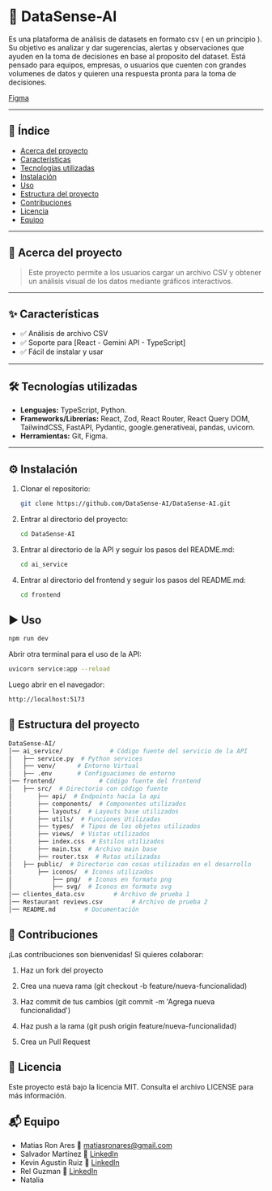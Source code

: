 # 📌 DataSense-AI

Es una plataforma de análisis de datasets en formato csv ( en un principio ). Su objetivo es analizar y dar sugerencias, alertas y observaciones que ayuden en la toma de decisiones en base al proposito del dataset.
Está pensado para equipos, empresas, o usuarios que cuenten con grandes volumenes de datos y quieren una respuesta pronta para la toma de decisiones.

[Figma](https://www.figma.com/design/GJgPDmHTE44pZ5B41Xgffe/DataSense-AI---No-Country?node-id=2-432&t=mhd70IRg6kSjXHL0-1)

---

## 📖 Índice
- [Acerca del proyecto](#-acerca-del-proyecto)
- [Características](#-características)
- [Tecnologías utilizadas](#-tecnologías-utilizadas)
- [Instalación](#-instalación)
- [Uso](#-uso)
- [Estructura del proyecto](#-estructura-del-proyecto)
- [Contribuciones](#-contribuciones)
- [Licencia](#-licencia)
- [Equipo](#-equipo)

---

## 📝 Acerca del proyecto

> Este proyecto permite a los usuarios cargar un archivo CSV y obtener un análisis visual de los datos mediante gráficos interactivos.

---

## ✨ Características
- ✅ Análisis de archivo CSV  
- ✅ Soporte para [React - Gemini API - TypeScript]  
- ✅ Fácil de instalar y usar  

---

## 🛠️ Tecnologías utilizadas
- **Lenguajes:** TypeScript, Python.
- **Frameworks/Librerías:** React, Zod, React Router, React Query DOM, TailwindCSS, FastAPI, Pydantic, google.generativeai, pandas, uvicorn.
- **Herramientas:** Git, Figma.

---

## ⚙️ Instalación

1. Clonar el repositorio:
   ```bash
   git clone https://github.com/DataSense-AI/DataSense-AI.git
   ```

2. Entrar al directorio del proyecto:

   ```bash
   cd DataSense-AI
   ```
   
3. Entrar al directorio de la API y seguir los pasos del README.md:

   ```bash
   cd ai_service
   ```

4. Entrar al directorio del frontend y seguir los pasos del README.md:

   ```bash
   cd frontend
   ```

## ▶️ Uso

```bash
npm run dev
```

Abrir otra terminal para el uso de la API:

```bash
uvicorn service:app --reload 
```

Luego abrir en el navegador:

```bash
http://localhost:5173
```

## 📂 Estructura del proyecto

```bash
DataSense-AI/
│── ai_service/             # Código fuente del servicio de la API
│   ├── service.py  # Python services
│   ├── venv/      # Entorno Virtual
│   ├── .env       # Configuaciones de entorno
│── frontend/            # Código fuente del frontend
│   ├── src/  # Directorio con código fuente
│       ├── api/  # Endpoints hacía la api
│       ├── components/  # Componentes utilizados
│       ├── layouts/  # Layouts base utilizados
│       ├── utils/  # Funciones Utilizadas
│       ├── types/  # Tipos de los objetos utilizados
│       ├── views/  # Vistas utilizados
│       ├── index.css  # Estilos utilizados
│       ├── main.tsx  # Archivo main base
│       ├── router.tsx  # Rutas utilizadas
│   ├── public/  # Directorio con cosas utilizadas en el desarrollo
│       ├── iconos/  # Iconos utilizados
│           ├── png/  # Iconos en formato png
│           ├── svg/  # Iconos en formato svg
│── clientes_data.csv        # Archivo de prueba 1
│── Restaurant reviews.csv        # Archivo de prueba 2
│── README.md        # Documentación
```

## 🤝 Contribuciones
¡Las contribuciones son bienvenidas!
Si quieres colaborar:

1. Haz un fork del proyecto

2. Crea una nueva rama (git checkout -b feature/nueva-funcionalidad)

3. Haz commit de tus cambios (git commit -m 'Agrega nueva funcionalidad')

4. Haz push a la rama (git push origin feature/nueva-funcionalidad)

5. Crea un Pull Request

## 📜 Licencia
Este proyecto está bajo la licencia MIT.
Consulta el archivo LICENSE para más información.

## 📬 Equipo

- Matias Ron Ares 📧 [matiasronares@gmail.com](mailto:matiasronares@gmail.com)
- Salvador Martínez 💼 [LinkedIn](https://www.linkedin.com/in/salvador-mart%C3%ADnez-2bb28135a/)
- Kevin Agustin Ruiz 💼 [LinkedIn](https://www.linkedin.com/in/kevinagustin/)
- Rel Guzman 💼 [LinkedIn](https://www.linkedin.com/in/relguzman/)
- Natalia
